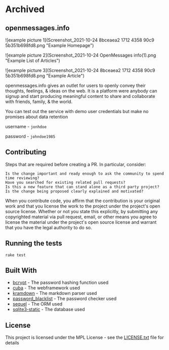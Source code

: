 # Archived

## openmessages.info

![example picture 1](Screenshot_2021-10-24 8bceaea2 1712 4358 90c9 5b351b698fd8.png "Example Homepage")

![example picture 2](Screenshot_2021-10-24 OpenMessages info(1).png "Example List of Articles")

![example picture 3](Screenshot_2021-10-24 8bceaea2 1712 4358 90c9 5b351b698fd8.png "Example Article")

openmessages.info gives an outlet for users to openly convey their thoughts, feelings, & ideas
on the web. It is a platform were anybody can signup and start producing meaningful content
to share and collaborate with friends, family, & the world.

You can test out the service with demo user credentials but make no promises about data retention

username - ```jonhdoe```

password - ```johndoe1985```


## Contributing

Steps that are required before creating a PR. In particular, consider:

    Is the change important and ready enough to ask the community to spend time reviewing?
    Have you searched for existing related pull requests?
    Is this a new feature that can stand alone as a third party project?
    Is the change being proposed clearly explained and motivated?

When you contribute code, you affirm that the contribution is your original work and that you license the work to the project under the project's open source license. Whether or not you state this explicitly, by submitting any copyrighted material via pull request, email, or other means you agree to license the material under the project's open source license and warrant that you have the legal authority to do so.

## Running the tests

```
rake test
```

## Built With

* [bcrypt](https://github.com/codahale/bcrypt-ruby) - The password hashing function used
* [cuba](https://github.com/soveran/cuba) - The webframework used
* [kramdown](https://github.com/gettalong/kramdown) - The markdown parser used
* [password_blacklist](https://github.com/gchan/password_blacklist) - The password checker used
* [sequel](https://github.com/jeremyevans/sequel) - The ORM used
* [sqlite3-static](https://github.com/Instabridge/sqlite3-ruby-static/) - The database used

## License

This project is licensed under the MPL License - see the [LICENSE.txt](LICENSE.txt) file for details
